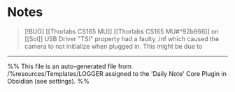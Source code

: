 # Notes

> [!BUG] [[Thorlabs CS165 MU]] [[Thorlabs CS165 MU#^92b966]] 
> on [[Sol]] USB Driver "TSI" property had a faulty .inf which caused the camera to not initialize when plugged in. This might be due to 


---
%%
This file is an auto-generated file from /%resources/Templates/LOGGER assigned to the 'Daily Note' Core Plugin in Obsidian (see settings). 
%%